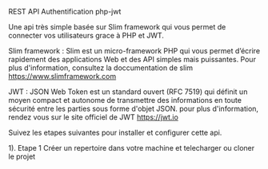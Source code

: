 REST API Authentification php-jwt

Une api très simple basée sur Slim framework qui vous permet de connecter vos utilisateurs grace à PHP et JWT.

Slim framework : Slim est un micro-framework PHP qui vous permet d’écrire rapidement des applications Web et des API simples mais puissantes. Pour plus d'information, consultez la doccumentation de slim https://www.slimframework.com

JWT : JSON Web Token est un standard ouvert (RFC 7519) qui définit un moyen compact et autonome de transmettre des informations en toute sécurité entre les parties sous forme d'objet JSON. pour plus d'information, rendez vous sur le site officiel de JWT https://jwt.io 

Suivez les etapes suivantes pour installer et configurer cette api.

1). Etape 1
  Créer un repertoire dans votre machine et telecharger ou cloner le projet 
